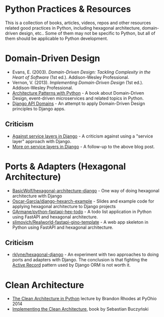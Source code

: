 # Python Practices & Resources

This is a collection of books, articles, videos, repos and other resources related good practices in Python, including hexagonal architecture, domain-driven design, etc.. Some of them may not be specific to Python, but all of them should be applicable to Python development.

# Domain-Driven Design

* Evans, E. (2003). *Domain-Driven Design: Tackling Complexity in the Heart of Software* (1st ed.). Addison-Wesley Professional.
* Vernon, V. (2013). *Implementing Domain-Driven Design* (1st ed.). Addison-Wesley Professional.
* [Architecture Patterns with Python](https://www.cosmicpython.com/book/preface.html) - A book about Domain-Driven Design, event-driven microservices and related topics in Python.
* [Django API Domains](https://github.com/phalt/django-api-domains) - An attempt to apply Domain-Driven Design principles to Django apps.

## Criticism

* [Against service layers in Django](https://www.b-list.org/weblog/2020/mar/16/no-service/) - A criticism against using a "service layer" approach with Django.
* [More on service layers in Django](https://www.b-list.org/weblog/2020/mar/23/still-no-service/) - A follow-up to the above blog post.

# Ports & Adapters (Hexagonal Architecture)

* [BasicWolf/hexagonal-architecture-django](https://github.com/BasicWolf/hexagonal-architecture-django) - One way of doing hexagonal architecture with Django
* [Oscar-Garcia/django-hexarch-example](https://github.com/Oscar-Garcia/django-hexarch-example) - Slides and example code for applying hexagonal architecture to Django projects
* [GArmane/python-fastapi-hex-todo](https://github.com/GArmane/python-fastapi-hex-todo) - A todo list application in Python using FastAPI and hexagonal architecture.
* [slimovich/Realworld-fastapi-gino-template](https://github.com/slimovich/Realworld-fastapi-gino-template) - A web app skeleton in Python using FastAPI and hexagonal architecture.

## Criticism

* [rklyne/hexagonal-django](https://github.com/rklyne/hexagonal-django) - An experiment with two approaches to doing ports and adapters with Django. The conclusion is that fighting the [Active Record](https://www.martinfowler.com/eaaCatalog/activeRecord.html) pattern used by Django ORM is not worth it.

# Clean Architecture

* [The Clean Architecture in Python](https://www.youtube.com/watch?v=DJtef410XaM) lecture by Brandon Rhodes at PyOhio 2014
* [Implementing the Clean Architecture](https://leanpub.com/implementing-the-clean-architecture), book by Sebastian Buczyński
